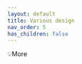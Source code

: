 ```yaml
---
layout: default
title: Various design
nav_order: 5
has_children: false
---
```


<span class="fs-8">💡More</span><br>
